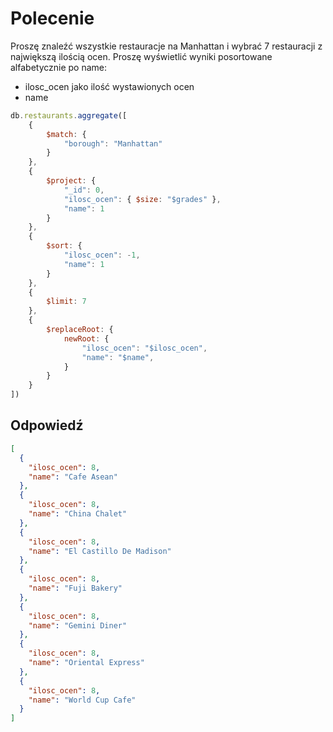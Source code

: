 # Polecenie

Proszę znaleźć wszystkie restauracje na Manhattan i wybrać 7 restauracji z największą ilością ocen.
Proszę wyświetlić wyniki posortowane alfabetycznie po name:
- ilosc_ocen jako ilość wystawionych ocen
- name

```javascript
db.restaurants.aggregate([
	{
		$match:	{
			"borough": "Manhattan"
		}
	},
	{
		$project: {
			"_id": 0,
			"ilosc_ocen": { $size: "$grades" },
			"name": 1
		}
	},
	{
		$sort: {
			"ilosc_ocen": -1,
			"name": 1
		}
	},
	{
		$limit: 7
	},
	{
		$replaceRoot: {
			newRoot: {
				"ilosc_ocen": "$ilosc_ocen",
				"name": "$name",
			}
		}
	}
])
```

## Odpowiedź

```json
[
  {
    "ilosc_ocen": 8,
    "name": "Cafe Asean"
  },
  {
    "ilosc_ocen": 8,
    "name": "China Chalet"
  },
  {
    "ilosc_ocen": 8,
    "name": "El Castillo De Madison"
  },
  {
    "ilosc_ocen": 8,
    "name": "Fuji Bakery"
  },
  {
    "ilosc_ocen": 8,
    "name": "Gemini Diner"
  },
  {
    "ilosc_ocen": 8,
    "name": "Oriental Express"
  },
  {
    "ilosc_ocen": 8,
    "name": "World Cup Cafe"
  }
]
```
